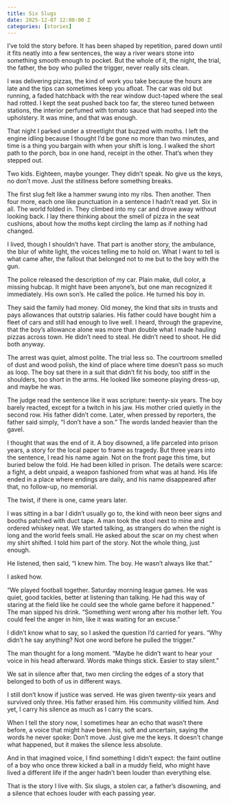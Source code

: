 ```yaml
---
title: Six Slugs
date: 2025-12-07 12:00:00 Z
categories: [stories]
---
```

I’ve told the story before. It has been shaped by repetition, pared down until it fits neatly into a few sentences, the way a river wears stone into something smooth enough to pocket. But the whole of it, the night, the trial, the father, the boy who pulled the trigger, never really sits clean.

I was delivering pizzas, the kind of work you take because the hours are late and the tips can sometimes keep you afloat. The car was old but running, a faded hatchback with the rear window duct-taped where the seal had rotted. I kept the seat pushed back too far, the stereo tuned between stations, the interior perfumed with tomato sauce that had seeped into the upholstery. It was mine, and that was enough.

That night I parked under a streetlight that buzzed with moths. I left the engine idling because I thought I’d be gone no more than two minutes, and time is a thing you bargain with when your shift is long. I walked the short path to the porch, box in one hand, receipt in the other. That’s when they stepped out.

Two kids. Eighteen, maybe younger. They didn’t speak. No give us the keys, no don’t move. Just the stillness before something breaks.

The first slug felt like a hammer swung into my ribs. Then another. Then four more, each one like punctuation in a sentence I hadn’t read yet. Six in all. The world folded in. They climbed into my car and drove away without looking back. I lay there thinking about the smell of pizza in the seat cushions, about how the moths kept circling the lamp as if nothing had changed.

I lived, though I shouldn’t have. That part is another story, the ambulance, the blur of white light, the voices telling me to hold on. What I want to tell is what came after, the fallout that belonged not to me but to the boy with the gun.

The police released the description of my car. Plain make, dull color, a missing hubcap. It might have been anyone’s, but one man recognized it immediately. His own son’s. He called the police. He turned his boy in.

They said the family had money. Old money, the kind that sits in trusts and pays allowances that outstrip salaries. His father could have bought him a fleet of cars and still had enough to live well. I heard, through the grapevine, that the boy’s allowance alone was more than double what I made hauling pizzas across town. He didn’t need to steal. He didn’t need to shoot. He did both anyway.

The arrest was quiet, almost polite. The trial less so. The courtroom smelled of dust and wood polish, the kind of place where time doesn’t pass so much as loop. The boy sat there in a suit that didn’t fit his body, too stiff in the shoulders, too short in the arms. He looked like someone playing dress-up, and maybe he was.

The judge read the sentence like it was scripture: twenty-six years. The boy barely reacted, except for a twitch in his jaw. His mother cried quietly in the second row. His father didn’t come. Later, when pressed by reporters, the father said simply, “I don’t have a son.” The words landed heavier than the gavel.

I thought that was the end of it. A boy disowned, a life parceled into prison years, a story for the local paper to frame as tragedy. But three years into the sentence, I read his name again. Not on the front page this time, but buried below the fold. He had been killed in prison. The details were scarce: a fight, a debt unpaid, a weapon fashioned from what was at hand. His life ended in a place where endings are daily, and his name disappeared after that, no follow-up, no memorial.

The twist, if there is one, came years later.

I was sitting in a bar I didn’t usually go to, the kind with neon beer signs and booths patched with duct tape. A man took the stool next to mine and ordered whiskey neat. We started talking, as strangers do when the night is long and the world feels small. He asked about the scar on my chest when my shirt shifted. I told him part of the story. Not the whole thing, just enough.

He listened, then said, “I knew him. The boy. He wasn’t always like that.”

I asked how.

“We played football together. Saturday morning league games. He was quiet, good tackles, better at listening than talking. He had this way of staring at the field like he could see the whole game before it happened.” The man sipped his drink. “Something went wrong after his mother left. You could feel the anger in him, like it was waiting for an excuse.”

I didn’t know what to say, so I asked the question I’d carried for years. “Why didn’t he say anything? Not one word before he pulled the trigger.”

The man thought for a long moment. “Maybe he didn’t want to hear your voice in his head afterward. Words make things stick. Easier to stay silent.”

We sat in silence after that, two men circling the edges of a story that belonged to both of us in different ways.

I still don’t know if justice was served. He was given twenty-six years and survived only three. His father erased him. His community vilified him. And yet, I carry his silence as much as I carry the scars.

When I tell the story now, I sometimes hear an echo that wasn’t there before, a voice that might have been his, soft and uncertain, saying the words he never spoke: Don’t move. Just give me the keys. It doesn’t change what happened, but it makes the silence less absolute.

And in that imagined voice, I find something I didn’t expect: the faint outline of a boy who once threw kicked a ball in a muddy field, who might have lived a different life if the anger hadn’t been louder than everything else.

That is the story I live with. Six slugs, a stolen car, a father’s disowning, and a silence that echoes louder with each passing year.